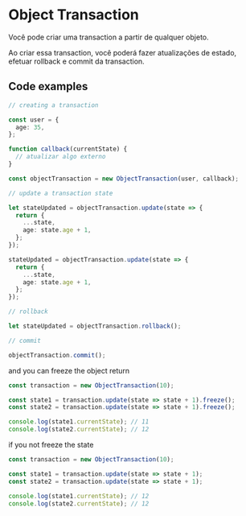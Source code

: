 # Object Transaction

Você pode criar uma transaction a partir de qualquer objeto.

Ao criar essa transaction, você poderá fazer atualizações de estado, efetuar rollback e commit
da transaction.

## Code examples

```ts
// creating a transaction

const user = {
  age: 35,
};

function callback(currentState) {
  // atualizar algo externo
}

const objectTransaction = new ObjectTransaction(user, callback);
```

```ts
// update a transaction state

let stateUpdated = objectTransaction.update(state => {
  return {
    ...state,
    age: state.age + 1,
  };
});

stateUpdated = objectTransaction.update(state => {
  return {
    ...state,
    age: state.age + 1,
  };
});
```

```ts
// rollback

let stateUpdated = objectTransaction.rollback();
```

```ts
// commit

objectTransaction.commit();
```

and you can freeze the object return

```ts
const transaction = new ObjectTransaction(10);

const state1 = transaction.update(state => state + 1).freeze();
const state2 = transaction.update(state => state + 1).freeze();

console.log(state1.currentState); // 11
console.log(state2.currentState); // 12
```

if you not freeze the state

```ts
const transaction = new ObjectTransaction(10);

const state1 = transaction.update(state => state + 1);
const state2 = transaction.update(state => state + 1);

console.log(state1.currentState); // 12
console.log(state2.currentState); // 12
```
